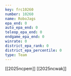 ```yaml
---
key: frc10260
number: 10260
name: RoboJags
epa_end: 0
auto_epa_end: 0
teleop_epa_end: 0
endgame_epa_end: 0
winrate: 0
district_epa_rank: 0
district_epa_percentile: 0
type: Team
---
```

[[2025ncpem]]
[[2025ncwak]]
